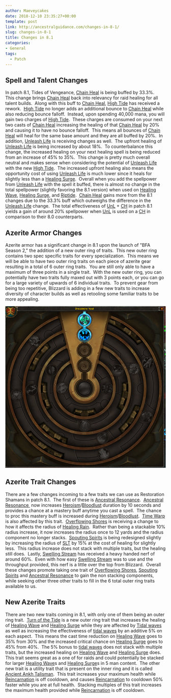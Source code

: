 ```yaml
---
author: Maeveycakes
date: 2018-12-10 23:35:27+00:00
template: post
link: http://ancestralguidance.com/changes-in-8-1/
slug: changes-in-8-1
title: Changes in 8.1
categories:
- General
tags:
  - Patch
---
```


## Spell and Talent Changes

In patch 8.1, Tides of Vengeance, [Chain Heal](https://www.wowhead.com/spell=1064/chain-heal) is being buffed by 33.3%.  This change brings [Chain Heal](https://www.wowhead.com/spell=1064/chain-heal) back into relevancy for raid healing for all talent builds.  Along with this buff to [Chain Heal](https://www.wowhead.com/spell=1064/chain-heal), [High Tide](https://www.wowhead.com/spell=157154/high-tide) has received a rework.  [High Tide](https://www.wowhead.com/spell=157154/high-tide) no longer adds an additional bounce to [Chain Heal](https://www.wowhead.com/spell=1064/chain-heal) while also reducing bounce falloff.  Instead, upon spending 40,000 mana, you will gain two charges of [High Tide](https://www.wowhead.com/spell=157154/high-tide).  These charges are consumed on your next two casts of [Chain Heal](https://www.wowhead.com/spell=1064/chain-heal) increasing the healing of that [Chain Heal](https://www.wowhead.com/spell=1064/chain-heal) by 20% and causing it to have no bounce falloff.  This means all bounces of [Chain Heal](https://www.wowhead.com/spell=1064/chain-heal) will heal for the same base amount and they are all buffed by 20%.  In addition, [Unleash Life](https://www.wowhead.com/spell=73685/unleash-life) is receiving changes as well.  The upfront healing of [Unleash Life](https://www.wowhead.com/spell=73685/unleash-life) is being increased by about 18%.  To counterbalance this change, the increased healing on your next healing spell is being reduced from an increase of 45% to 35%.  This change is pretty much overall neutral and makes sense when considering the potential of [Unleash Life](https://www.wowhead.com/spell=73685/unleash-life) with the new [High Tide](https://www.wowhead.com/spell=157154/high-tide).  The increased upfront healing also means the opportunity cost of using [Unleash Life](https://www.wowhead.com/spell=73685/unleash-life) is much lower since it heals for slightly less than a [Healing Surge](https://www.wowhead.com/spell=8004/healing-surge).  Overall when you add the spellpower from [Unleash Life](https://www.wowhead.com/spell=73685/unleash-life) with the spell it buffed, there is almost no change in the total spellpower (slightly favoring the 8.1 version) when used on [Healing Wave](https://www.wowhead.com/spell=77472/healing-wave), [Healing Surge](https://www.wowhead.com/spell=8004/healing-surge), and [Riptide](https://www.wowhead.com/spell=61295/riptide).  [Chain Heal](https://www.wowhead.com/spell=1064/chain-heal) gains more from the 8.1 changes due to the 33.3% buff which outweighs the difference in the [Unleash Life](https://www.wowhead.com/spell=73685/unleash-life) change.  The total effectiveness of [UnL](https://www.wowhead.com/spell=73685/unleash-life) + [CH](https://www.wowhead.com/spell=1064/chain-heal) in patch 8.1 yields a gain of around 20% spellpower when [UnL](https://www.wowhead.com/spell=73685/unleash-life) is used on a [CH](https://www.wowhead.com/spell=1064/chain-heal) in comparison to their 8.0 counterparts.

## Azerite Armor Changes

Azerite armor has a significant change in 8.1 upon the launch of "BFA Season 2," the addition of a new outer ring of traits.  This new outer ring contains two spec specific traits for every specialization.  This means we will be able to have two outer ring traits on each piece of azerite gear resulting in a total of 6 outer ring traits.  You are still only able to have a maximum of three points in a single trait.  With the new outer ring, you can potentially have two traits fully maxed out with 3 points each, or you can go for a large variety of upwards of 6 individual traits.  To prevent gear from being too repetitive, Blizzard is adding in a few new traits to increase diversity of character builds as well as retooling some familiar traits to be more appealing.

![8.1 Azerite](../images/8.1-azerite.png)

## Azerite Trait Changes

There are a few changes incoming to a few traits we can use as Restoration Shamans in patch 8.1.  The first of these is [Ancestral Resonance](https://www.wowhead.com/spell=277926/ancestral-resonance).  [Ancestral Resonance ](https://www.wowhead.com/spell=277926/ancestral-resonance) now increases [Heroism](https://www.wowhead.com/spell=32182/heroism)/[Bloodlust](https://www.wowhead.com/spell=2825/bloodlust) duration by 10 seconds and provides a chance at a mastery buff anytime you cast a spell.  The chance to proc this mastery buff is increased during [Heroism](https://www.wowhead.com/spell=32182/heroism)/[Bloodlust](https://www.wowhead.com/spell=2825/bloodlust).  [Time Warp](https://www.wowhead.com/spell=80353/time-warp) is also affected by this trait.  [Overflowing Shores](https://www.wowhead.com/spell=278095/overflowing-shores) is receiving a change to how it affects the radius of [Healing Rain](https://www.wowhead.com/spell=73920/healing-rain).  Rather than being a stackable 10% radius increase, it now increases the radius once to 12 yards and the radius component no longer stacks.  [Spouting Spirits](https://www.wowhead.com/spell=279504/spouting-spirits) is being redesigned slightly by increasing the radius of [SLT](https://www.wowhead.com/spell=98008/spirit-link-totem) by 15% at the cost of healing for slightly less.  This radius increase does not stack with multiple traits, but the healing still does.  Lastly, [Swelling Stream](https://www.wowhead.com/spell=275488/swelling-stream) has received a heavy handed nerf of around 60%.  Even with how easy [Swelling Stream](https://www.wowhead.com/spell=275488/swelling-stream) was to use and the throughput provided, this nerf is a little over the top from Blizzard.  Overall these changes promote taking one trait of [Overflowing Shores](https://www.wowhead.com/spell=278095/overflowing-shores), [Spouting Spirits](https://www.wowhead.com/spell=279504/spouting-spirits) and [Ancestral Resonance](https://www.wowhead.com/spell=277926/ancestral-resonance) to gain the non stacking components, while seeking other three other traits to fill in the 6 total outer ring traits available to us.

## New Azerite Traits

There are two new traits coming in 8.1, with only one of them being an outer ring trait.  [Turn of the Tide](https://ptr.wowhead.com/spell=287300/turn-of-the-tide) is a new outer ring trait that increases the healing of [Healing Wave](https://www.wowhead.com/spell=77472/healing-wave) and [Healing Surge](https://www.wowhead.com/spell=8004/healing-surge) while they are affected by [Tidal waves](https://www.wowhead.com/spell=53390/tidal-waves) as well as increasing the effectiveness of [tidal waves](https://www.wowhead.com/spell=53390/tidal-waves) by an additive 5% on each aspect.  This means the cast time reduction on [Healing Wave](https://www.wowhead.com/spell=77472/healing-wave) goes to 35% from 30% and the increased critical chance on [Healing Surge](https://www.wowhead.com/spell=8004/healing-surge) goes to 45% from 40%.  The 5% bonus to [tidal waves](https://www.wowhead.com/spell=53390/tidal-waves) does not stack with multiple traits, but the increased healing on [Healing Wave](https://www.wowhead.com/spell=77472/healing-wave) and [Healing Surge](https://www.wowhead.com/spell=8004/healing-surge) does.  This trait seems great as a one of for raids and could potentially be stacked for larger [Healing Wave](https://www.wowhead.com/spell=77472/healing-wave)s and [Healing Surge](https://www.wowhead.com/spell=8004/healing-surge)s in 5 man content.  The other new trait is a utility trait that is present on the inner ring and it is called [Ancient Ankh Talisman](https://ptr.wowhead.com/spell=287774/ancient-ankh-talisman).  This trait increases your maximum health while [Reincarnation](https://www.wowhead.com/spell=20608/reincarnation) is off cooldown, and causes [Reincarnation](https://www.wowhead.com/spell=20608/reincarnation) to cooldown 50% faster while you are at full health.  Stacking multiples of this trait increases the maximum health provided while [Reincarnation](https://www.wowhead.com/spell=20608/reincarnation) is off cooldown. 
